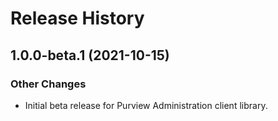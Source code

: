 # Release History

## 1.0.0-beta.1 (2021-10-15)

### Other Changes

- Initial beta release for Purview Administration client library.

